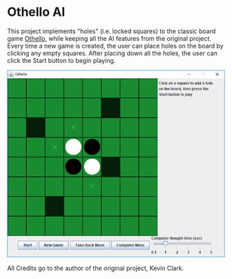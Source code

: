 # Othello AI
This project implements "holes" (i.e. locked squares) to the classic board game [Othello](https://en.wikipedia.org/wiki/Othello), while keeping all the AI features from the original project. Every time a new game is created, the user can place holes on the board by clicking any empty squares. After placing down all the holes, the user can click the Start button to begin playing.

![alt tag](https://github.com/eoeoms/othello-ai/blob/master/screenshots/screenshot.png)

All Credits go to the author of the original project, Kevin Clark.
